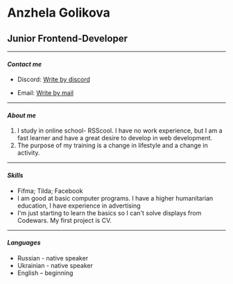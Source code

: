 
# Anzhela Golikova #

## Junior Frontend-Developer ##
---

#### ___Contact me___
* Discord: [Write by discord](https://github.com/Anzhela53)

* Email: [Write by mail](a.y.golikova@gmail.com)

---
#### ___About me___
1. I study in online school- RSScool. I have no work experience, but I am a fast learner and have a great desire to develop in web development. 
2. The purpose of my training is a change in lifestyle and a change in activity.

---
#### ___Skills___ 
- Fifma; Tilda; Facebook
- I am good at basic computer programs. I have a higher humanitarian education, I have experience in advertising
- I'm just starting to learn the basics so I can't solve displays from Codewars. My first project is CV.

---
#### ___Languages___ 
* Russian - native speaker
* Ukrainian - native speaker
* English – beginning

